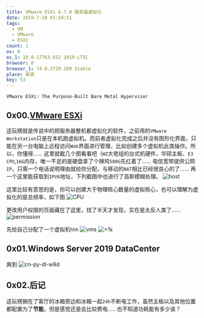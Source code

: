 ```yaml
---
title: VMware ESXi 6.7.0 服务器虚拟化
date: 2019-7-28 01:58:51
tags:
  - VM
  - VMware
  - ESXI
count: 1
os: 0
os_1: 10.0.17763.652 2019-LTSC
browser: 0
browser_1: 74.0.3729.169 Stable
place: 新家
key: 53
---
```

    VMware ESXi: The Purpose-Built Bare Metal Hypervisor
<!-- more -->
## 0x00.[VMware ESXi](https://www.vmware.com/products/esxi-and-esx.html)
这玩楞就是传说中的把服务器整机都虚拟化的软件，之前用的`VMware Workstation`只是在本机跑虚拟机。而前者虚拟化完成之后并没有图形化界面，只能在另一台电脑上远程访问`Web`界面进行管理，比如创建多个虚拟机此类操作。所以，你懂得……
这里就截几个图看看吧（`WZ`大佬组的台式机硬件，华硕主板、`E3 CPU`,`16G`内存，唯一不足的是硬盘拿了个辣鸡`500G`先扛着了……
电信宽带提供公网`IP`，只需一个电话说明理由就给你分配，与移动的`NAT`相比已经很良心的了……
再一个这里能获取到`IPV6`地址，下列截图中也进行了高斯模糊处理。
![host](https://i1.yuangezhizao.cn/Win-10/20190727235250.png!webp)

 这里比较有意思的是，你可以创建大于物理核心数量的虚拟核心，也可以理解为虚拟化的是总频率，如下图
![CPU](https://i1.yuangezhizao.cn/Win-10/20190803011722.jpg!webp)

更改用户权限的页面藏在了这里，找了半天才发现，实在是太反人类了……
![permission](https://i1.yuangezhizao.cn/Win-10/20190728002659.jpg!webp)

先给自己分配了一个虚拟机`hhh`
![vms](https://i1.yuangezhizao.cn/Win-10/20190728003657.png!webp)
![+1s](https://i1.yuangezhizao.cn/Win-10/20190728004123.jpg!webp)

## 0x01.Windows Server 2019 DataCenter
爽到
![cn-py-dl-w9d](https://i1.yuangezhizao.cn/Win-10/20190728015602.png!webp)

## 0x02.后记
这玩楞搁在了客厅的冰箱旁边和冰箱一起`24h`不断电工作，虽然主板以及其他位置都配置为了**节能**，但是感觉还是会比较费电……也不知道功耗能有多少诶？
